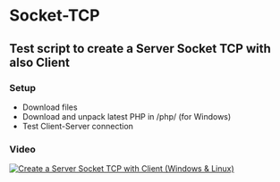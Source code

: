 ﻿# Socket-TCP
## Test script to create a Server Socket TCP with also Client

### Setup

- Download files
- Download and unpack latest PHP in /php/ (for Windows)
- Test Client-Server connection

### Video

[![Create a Server Socket TCP with Client (Windows & Linux)](http://img.youtube.com/vi/aODtma5FxH0/0.jpg)](https://youtu.be/aODtma5FxH0 "Send Mail from CMD with PHPMailer")
